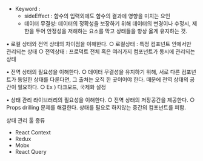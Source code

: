 
- Keyword : 
	- sideEffect : 함수의 입력외에도 함수의 결과에 영향을 미치는 요인
	- 데이터 무결성: 데이터의 정확성을 보장하기 위해 데이터의 변경이나 수정시, 제한을 두어 안정성을 저해하는 요소를 막고 상태들을 항상 옳게 유지하는 것.


• 로컬 상태와 전역 상태의 차이점을 이해한다.
	○ 로컬상태 : 특정 컴포넌트 안에서만 관리되는 상태 
	○ 전역상태 : 프로덕트 전체 혹은 여러가지 컴포넌트가 동시에 관리되는 상태
		 
• 전역 상태의 필요성을 이해한다.
	○ 데이터 무결성을 유지하기 위해, 서로 다른 컴포넌트가 동일한 상태를 다룬다면, 그 출처는 오직 한 곳이어야 한다. 때문에 전역 상태의 공간이 필요하다. 
	○ Ex ) 다크모드, 국제화 설정 
	
• 상태 관리 라이브러리의 필요성을 이해한다.
	○ 전역 상태의 저장공간을 제공한다.
	○ Props drilling 문제를 해결한다.
	 상태를 필요로 하지않는 중간의 컴포넌트를 피함.

상태 관리 툴 종류 
- React Context 
- Redux 
- Mobx
- React Query